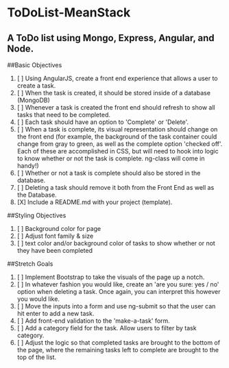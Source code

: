 # ToDoList-MeanStack
A ToDo list using Mongo, Express, Angular, and Node.
---

##Basic Objectives
1. [ ] Using AngularJS, create a front end experience that allows a user to create a task.
2. [ ] When the task is created, it should be stored inside of a database (MongoDB)
3. [ ] Whenever a task is created the front end should refresh to show all tasks that need to be completed.
4. [ ] Each task should have an option to 'Complete' or 'Delete'.
5. [ ] When a task is complete, its visual representation should change on the front end (for example, the background of the task container could change from gray to green, as well as the complete option 'checked off'. Each of these are accomplished in CSS, but will need to hook into logic to know whether or not the task is complete. ng-class will come in handy!)
6. [ ] Whether or not a task is complete should also be stored in the database.
7. [ ] Deleting a task should remove it both from the Front End as well as the Database.
8. [X] Include a README.md with your project (template).

##Styling Objectives
1. [ ] Background color for page
2. [ ] Adjust font family & size
3. [ ] text color and/or background color of tasks to show whether or not they have been completed

##Stretch Goals
1. [ ] Implement Bootstrap to take the visuals of the page up a notch.
2. [ ] In whatever fashion you would like, create an 'are you sure: yes / no' option when deleting a task. Once again, you can interpret this however you would like.
3. [ ] Move the inputs into a form and use ng-submit so that the user can hit enter to add a new task.
4. [ ] Add front-end validation to the 'make-a-task' form.
5. [ ] Add a category field for the task. Allow users to filter by task category.
6. [ ] Adjust the logic so that completed tasks are brought to the bottom of the page, where the remaining tasks left to complete are brought to the top of the list.
